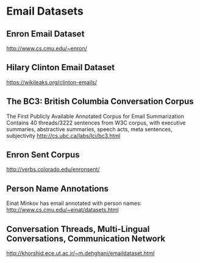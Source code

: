 # Email Datasets

## Enron Email Dataset
http://www.cs.cmu.edu/~enron/

## Hilary Clinton Email Dataset
https://wikileaks.org/clinton-emails/

## The BC3: British Columbia Conversation Corpus
The First Publicly Available Annotated Corpus for Email Summarization
Contains 40 threads/3222 sentences from W3C corpus, with executive summaries, abstractive summaries, speech acts, meta sentences, subjectivity
http://cs.ubc.ca/labs/lci/bc3.html

## Enron Sent Corpus
http://verbs.colorado.edu/enronsent/

## Person Name Annotations
Einat Minkov has email annotated with person names: http://www.cs.cmu.edu/~einat/datasets.html

## Conversation Threads, Multi-Lingual Conversations, Communication Network
http://khorshid.ece.ut.ac.ir/~m.dehghani/emaildataset.html
